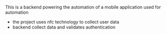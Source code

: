 This is a backend powering the automation of a mobile application used for automation
- the project uses nfc technology to collect user data 
- backend collect data and validates authentication

